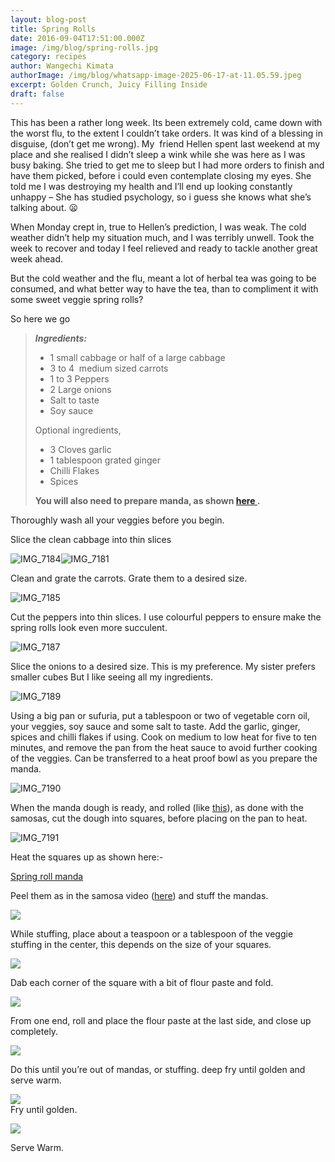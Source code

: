 ```yaml
---
layout: blog-post
title: Spring Rolls
date: 2016-09-04T17:51:00.000Z
image: /img/blog/spring-rolls.jpg
category: recipes
author: Wangechi Kimata
authorImage: /img/blog/whatsapp-image-2025-06-17-at-11.05.59.jpeg
excerpt: Golden Crunch, Juicy Filling Inside
draft: false
---
```

This has been a rather long week. Its been extremely cold, came down with the worst flu, to the extent I couldn’t take orders. It was kind of a blessing in disguise, (don’t get me wrong). My  friend Hellen spent last weekend at my place and she realised I didn’t sleep a wink while she was here as I was busy baking. She tried to get me to sleep but I had more orders to finish and have them picked, before i could even contemplate closing my eyes. She told me I was destroying my health and I’ll end up looking constantly unhappy – She has studied psychology, so i guess she knows what she’s talking about. 😦

When Monday crept in, true to Hellen’s prediction, I was weak. The cold weather didn’t help my situation much, and I was terribly unwell. Took the week to recover and today I feel relieved and ready to tackle another great week ahead.

But the cold weather and the flu, meant a lot of herbal tea was going to be consumed, and what better way to have the tea, than to compliment it with some sweet veggie spring rolls?

So here we go

> ***Ingredients:***
>
> * 1 small cabbage or half of a large cabbage
> * 3 to 4  medium sized carrots
> * 1 to 3 Peppers
> * 2 Large onions
> * Salt to taste
> * Soy sauce
>
> Optional ingredients,
>
> * 3 Cloves garlic
> * 1 tablespoon grated ginger
> * Chilli Flakes
> * Spices
>
> **You will also need to prepare manda, as shown [here ](https://pastrypleasures.wordpress.com/2016/07/10/sambusa/).**

Thoroughly wash all your veggies before you begin.

Slice the clean cabbage into thin slices

![IMG_7184](https://pastrypleasures.wordpress.com/wp-content/uploads/2016/09/img_7184.jpg?w=750)![IMG_7181](https://pastrypleasures.wordpress.com/wp-content/uploads/2016/09/img_7181.jpg?w=750)

Clean and grate the carrots. Grate them to a desired size.

![IMG_7185](https://pastrypleasures.wordpress.com/wp-content/uploads/2016/09/img_7185.jpg?w=750)

Cut the peppers into thin slices. I use colourful peppers to ensure make the spring rolls look even more succulent.

![IMG_7187](https://pastrypleasures.wordpress.com/wp-content/uploads/2016/09/img_7187.jpg?w=750)

Slice the onions to a desired size. This is my preference. My sister prefers smaller cubes But I like seeing all my ingredients.

![IMG_7189](https://pastrypleasures.wordpress.com/wp-content/uploads/2016/09/img_7189.jpg?w=750)

Using a big pan or sufuria, put a tablespoon or two of vegetable corn oil, your veggies, soy sauce and some salt to taste. Add the garlic, ginger, spices and chilli flakes if using. Cook on medium to low heat for five to ten minutes, and remove the pan from the heat sauce to avoid further cooking of the veggies. Can be transferred to a heat proof bowl as you prepare the manda.

![IMG_7190](https://pastrypleasures.wordpress.com/wp-content/uploads/2016/09/img_7190.jpg?w=750)

When the manda dough is ready, and rolled (like [this](https://www.youtube.com/watch?v=doSKH4GY5B0)), as done with the samosas, cut the dough into squares, before placing on the pan to heat.

![IMG_7191](https://pastrypleasures.wordpress.com/wp-content/uploads/2016/09/img_7191.jpg?w=750)

Heat the squares up as shown here:-

[Spring roll manda](https://www.youtube.com/embed/_3YZUvShTC0?feature=oembed)

Peel them as in the samosa video ([here](https://www.youtube.com/watch?v=lHn7ZGm7mY0)) and stuff the mandas. 

[![](https://pastrypleasures.wordpress.com/wp-content/uploads/2016/09/img_7627.jpg?w=750)](https://pastrypleasures.wordpress.com/wp-content/uploads/2016/09/img_7627.jpg)

While stuffing, place about a teaspoon or a tablespoon of the veggie stuffing in the center, this depends on the size of your squares. 

[![](https://pastrypleasures.wordpress.com/wp-content/uploads/2016/09/img_7628.jpg?w=750)](https://pastrypleasures.wordpress.com/wp-content/uploads/2016/09/img_7628.jpg)

Dab each corner of the square with a bit of flour paste and fold. 

[![](https://pastrypleasures.wordpress.com/wp-content/uploads/2016/09/img_7629.jpg?w=750)](https://pastrypleasures.wordpress.com/wp-content/uploads/2016/09/img_7629.jpg)

From one end, roll and place the flour paste at the last side, and close up completely. 

[![](https://pastrypleasures.wordpress.com/wp-content/uploads/2016/09/img_7630.jpg?w=750)](https://pastrypleasures.wordpress.com/wp-content/uploads/2016/09/img_7630.jpg)

Do this until you’re out of mandas, or stuffing. deep fry until golden and serve warm.

[![](https://pastrypleasures.wordpress.com/wp-content/uploads/2016/09/img_7631.jpg?w=750)](https://pastrypleasures.wordpress.com/wp-content/uploads/2016/09/img_7631.jpg)\
Fry until golden.

[![](https://pastrypleasures.wordpress.com/wp-content/uploads/2016/09/img_7632-1.jpg?w=750)](https://pastrypleasures.wordpress.com/wp-content/uploads/2016/09/img_7632-1.jpg)

Serve Warm.